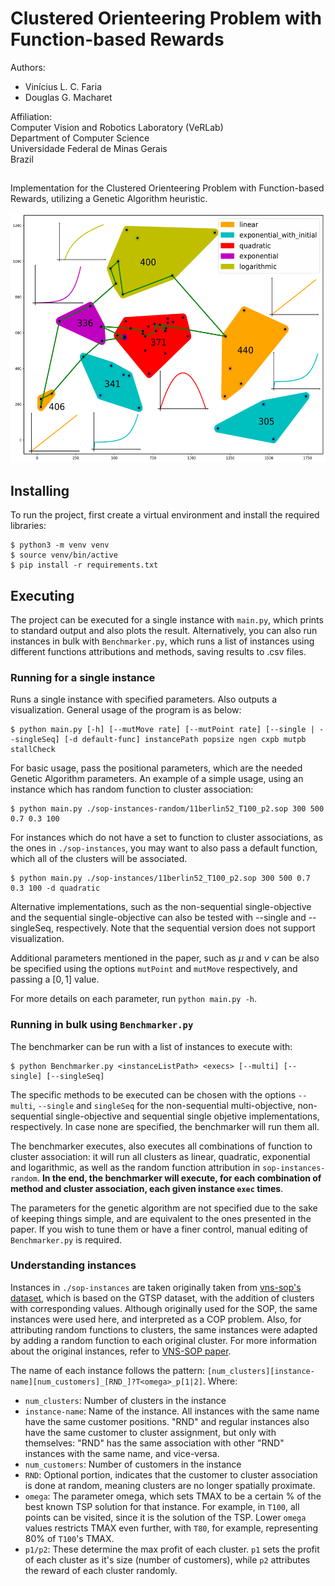 # Clustered Orienteering Problem with Function-based Rewards

Authors:
* Vinícius L. C. Faria
* Douglas G. Macharet

Affiliation: \
Computer Vision and Robotics Laboratory (VeRLab)\
Department of Computer Science\
Universidade Federal de Minas Gerais\
Brazil

##

Implementation for the Clustered Orienteering Problem with Function-based Rewards, utilizing a Genetic Algorithm heuristic.

<p align="center">
  <img height="400px" src="./screenshots/berlin.png">
</p>

## Installing

To run the project, first create a virtual environment and install the required libraries:

```console
$ python3 -m venv venv
$ source venv/bin/active
$ pip install -r requirements.txt
```

## Executing

The project can be executed for a single instance with `main.py`, which prints to standard output and also plots the result. Alternatively, you can also run instances in bulk with `Benchmarker.py`, which runs a list of instances using different functions attributions and methods, saving results to .csv files.

### Running for a single instance

Runs a single instance with specified parameters. Also outputs a visualization. General usage of the program is as below:

```console
$ python main.py [-h] [--mutMove rate] [--mutPoint rate] [--single | --singleSeq] [-d default-func] instancePath popsize ngen cxpb mutpb stallCheck
```

For basic usage, pass the positional parameters, which are the needed Genetic Algorithm parameters. An example of a simple usage, using an instance which has random function to cluster association:

```console
$ python main.py ./sop-instances-random/11berlin52_T100_p2.sop 300 500 0.7 0.3 100
```

For instances which do not have a set to function to cluster associations, as the ones in `./sop-instances`, you may want to also pass a default function, which all of the clusters will be associated.

```console
$ python main.py ./sop-instances/11berlin52_T100_p2.sop 300 500 0.7 0.3 100 -d quadratic
```

Alternative implementations, such as the non-sequential single-objective and the sequential single-objective can also be tested with --single and --singleSeq, respectively. Note that the sequential version does not support visualization.

Additional parameters mentioned in the paper, such as $\mu$ and $\nu$ can be also be specified using the options `mutPoint` and `mutMove` respectively, and passing a $[0,1]$ value.

For more details on each parameter, run `python main.py -h`.

### Running in bulk using `Benchmarker.py`

The benchmarker can be run with a list of instances to execute with:

```console
$ python Benchmarker.py <instanceListPath> <execs> [--multi] [--single] [--singleSeq]
```

The specific methods to be executed can be chosen with the options `--multi`, `--single` and `singleSeq` for the non-sequential multi-objective, non-sequential single-objective and sequential single objetive implementations, respectively. In case none are specified, the benchmarker will run them all.

The benchmarker executes, also executes all combinations of function to cluster association: it will run all clusters as linear, quadratic, exponential and logarithmic, as well as the random function attribution in `sop-instances-random`. **In the end, the benchmarker will execute, for each combination of method and cluster association, each given instance `exec` times**.

The parameters for the genetic algorithm are not specified due to the sake of keeping things simple, and are equivalent to the ones presented in the paper. If you wish to tune them or have a finer control, manual editing of `Benchmarker.py` is required.

### Understanding instances

Instances in `./sop-instances` are taken originally taken from [vns-sop's dataset](https://github.com/ctu-mrs/vns-sop), which is based on the GTSP dataset, with the addition of clusters with corresponding values. Although originally used for the SOP, the same instances were used here, and interpreted as a COP problem. Also, for attributing random functions to clusters, the same instances were adapted by adding a random function to each original cluster. For more information about the original instances, refer to [VNS-SOP paper](https://www.sciencedirect.com/science/article/pii/S0377221719300827).

The name of each instance follows the pattern: `[num_clusters][instance-name][num_customers]_[RND_]?T<omega>_p[1|2]`. Where:

- `num_clusters`: Number of clusters in the instance
- `instance-name`: Name of the instance. All instances with the same name have the same customer positions. "RND" and regular instances also have the same customer to cluster assignment, but only with themselves: "RND" has the same association with other "RND" instances with the same name, and vice-versa.
- `num_customers`: Number of customers in the instance
- `RND`: Optional portion, indicates that the customer to cluster association is done at random, meaning clusters are no longer spatially proximate.
- `omega`: The parameter omega, which sets TMAX to be a certain % of the best known TSP solution for that instance. For example, in `T100`, all points can be visited, since it is the solution of the TSP. Lower `omega` values restricts TMAX even further, with `T80`, for example, representing 80% of `T100`'s TMAX.
- `p1/p2`: These determine the max profit of each cluster. `p1` sets the profit of each cluster as it's size (number of customers), while `p2` attributes the reward of each cluster randomly.
